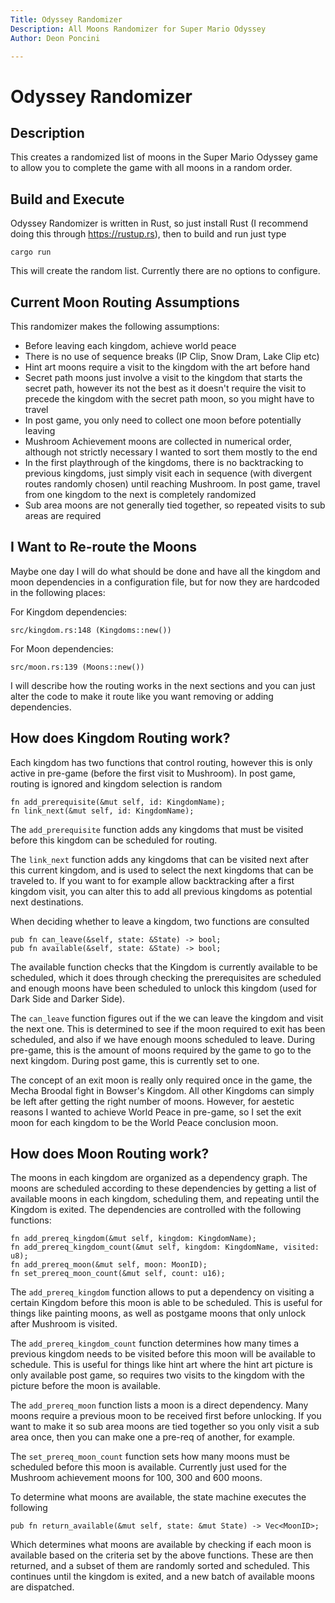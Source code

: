 ```yaml
---
Title: Odyssey Randomizer
Description: All Moons Randomizer for Super Mario Odyssey
Author: Deon Poncini

---
```

Odyssey Randomizer
==================

Description
-----------
This creates a randomized list of moons in the Super Mario Odyssey game to allow
you to complete the game with all moons in a random order.

Build and Execute
-----------------
Odyssey Randomizer is written in Rust, so just install Rust (I recommend doing
this through https://rustup.rs), then to build and run just type

    cargo run

This will create the random list. Currently there are no options to configure.

Current Moon Routing Assumptions
--------------------------------
This randomizer makes the following assumptions:

* Before leaving each kingdom, achieve world peace
* There is no use of sequence breaks (IP Clip, Snow Dram, Lake Clip etc)
* Hint art moons require a visit to the kingdom with the art before hand
* Secret path moons just involve a visit to the kingdom that starts the secret
path, however its not the best as it doesn't require the visit to precede the
kingdom with the secret path moon, so you might have to travel
* In post game, you only need to collect one moon before potentially leaving
* Mushroom Achievement moons are collected in numerical order, although not
strictly necessary I wanted to sort them mostly to the end
* In the first playthrough of the kingdoms, there is no backtracking to previous
kingdoms, just simply visit each in sequence (with divergent routes randomly
chosen) until reaching Mushroom. In post game, travel from one kingdom to the
next is completely randomized
* Sub area moons are not generally tied together, so repeated visits to sub areas
are required

I Want to Re-route the Moons
----------------------------
Maybe one day I will do what should be done and have all the kingdom and moon
dependencies in a configuration file, but for now they are hardcoded in the
following places:

For Kingdom dependencies:

    src/kingdom.rs:148 (Kingdoms::new())

For Moon dependencies:

    src/moon.rs:139 (Moons::new())

I will describe how the routing works in the next sections and you can just alter
the code to make it route like you want removing or adding dependencies.

How does Kingdom Routing work?
------------------------------
Each kingdom has two functions that control routing, however this is only active
in pre-game (before the first visit to Mushroom). In post game, routing is
ignored and kingdom selection is random

    fn add_prerequisite(&mut self, id: KingdomName);
    fn link_next(&mut self, id: KingdomName);

The `add_prerequisite` function adds any kingdoms that must be visited before
this kingdom can be scheduled for routing.

The `link_next` function adds any kingdoms that can be visited next after this
current kingdom, and is used to select the next kingdoms that can be traveled to.
If you want to for example allow backtracking after a first kingdom visit, you
can alter this to add all previous kingdoms as potential next destinations.

When deciding whether to leave a kingdom, two functions are consulted

    pub fn can_leave(&self, state: &State) -> bool;
    pub fn available(&self, state: &State) -> bool;

The available function checks that the Kingdom is currently available to be
scheduled, which it does through checking the prerequisites are scheduled and
enough moons have been scheduled to unlock this kingdom (used for Dark Side and
Darker Side).

The `can_leave` function figures out if the we can leave the kingdom and visit
the next one. This is determined to see if the moon required to exit has been
scheduled, and also if we have enough moons scheduled to leave. During pre-game,
this is the amount of moons required by the game to go to the next kingdom. During
post game, this is currently set to one.

The concept of an exit moon is really only required once in the game, the Mecha
Broodal fight in Bowser's Kingdom. All other Kingdoms can simply be left after
getting the right number of moons. However, for aestetic reasons I wanted to
achieve World Peace in pre-game, so I set the exit moon for each kingdom to be
the World Peace conclusion moon.

How does Moon Routing work?
---------------------------
The moons in each kingdom are organized as a dependency graph. The moons are
scheduled according to these dependencies by getting a list of available moons
in each kingdom, scheduling them, and repeating until the Kingdom is exited.
The dependencies are controlled with the following functions:

    fn add_prereq_kingdom(&mut self, kingdom: KingdomName);
    fn add_prereq_kingdom_count(&mut self, kingdom: KingdomName, visited: u8);
    fn add_prereq_moon(&mut self, moon: MoonID);
    fn set_prereq_moon_count(&mut self, count: u16);

The `add_prereq_kingdom` function allows to put a dependency on visiting a
certain Kingdom before this moon is able to be scheduled. This is useful for
things like painting moons, as well as postgame moons that only unlock after
Mushroom is visited.

The `add_prereq_kingdom_count` function determines how many times a previous
kingdom needs to be visited before this moon will be available to schedule. This
is useful for things like hint art where the hint art picture is only available
post game, so requires two visits to the kingdom with the picture before the
moon is available.

The `add_prereq_moon` function lists a moon is a direct dependency. Many moons
require a previous moon to be received first before unlocking. If you want to
make it so sub area moons are tied together so you only visit a sub area once,
then you can make one a pre-req of another, for example.

The `set_prereq_moon_count` function sets how many moons must be scheduled before
this moon is available. Currently just used for the Mushroom achievement moons
for 100, 300 and 600 moons.

To determine what moons are available, the state machine executes the following

    pub fn return_available(&mut self, state: &mut State) -> Vec<MoonID>;

Which determines what moons are available by checking if each moon is available
based on the criteria set by the above functions. These are then returned, and
a subset of them are randomly sorted and scheduled. This continues until the
kingdom is exited, and a new batch of available moons are dispatched.
